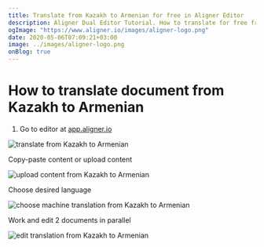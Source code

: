 ```yaml
---
title: Translate from Kazakh to Armenian for free in Aligner Editor
description: Aligner Dual Editor Tutorial. How to translate for free from Kazakh to Armenian. Aligner is multilingual document management platform. 
ogImage: "https://www.aligner.io/images/aligner-logo.png"
date: 2020-05-06T07:09:21+03:00
image: ../images/aligner-logo.png
onBlog: true
---
```


# How to translate document from Kazakh to Armenian

1. Go to editor at [app.aligner.io](https://app.aligner.io "Aligner App web page")

![translate from Kazakh to Armenian](../aligner-blank-editor.png "translate from Kazakh to Armenian")

Copy-paste content or upload content

![upload content from Kazakh to Armenian](../aligner-uploaded-document.png "upload content from Kazakh to Armenian")

Choose desired language

![choose machine translation from Kazakh to Armenian](../aligner-language-dropdown.png "choose machine translation from Kazakh to Armenian")

Work and edit 2 documents in parallel

![edit translation from Kazakh to Armenian](../aligner-double-sitded-editor.png "edit translation from Kazakh to Armenian")

